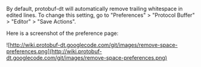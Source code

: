 By default, protobuf-dt will automatically remove trailing whitespace in edited lines. To change this setting, go to "Preferences" > "Protocol Buffer" > "Editor" > "Save Actions".

Here is a screenshot of the preference page:

![http://wiki.protobuf-dt.googlecode.com/git/images/remove-space-preferences.png](http://wiki.protobuf-dt.googlecode.com/git/images/remove-space-preferences.png)

